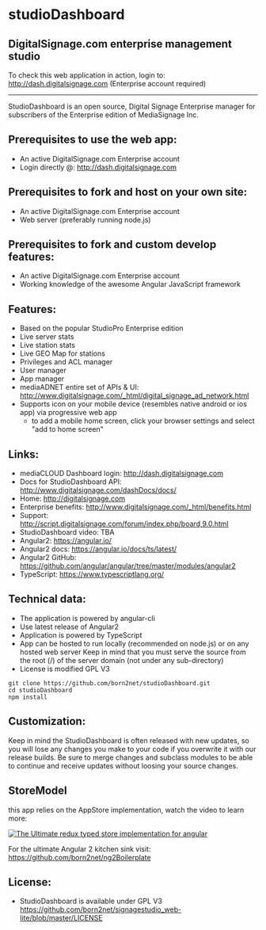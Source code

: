 studioDashboard
=====================

DigitalSignage.com enterprise management studio   
----------------

To check this web application in action, login to: http://dash.digitalsignage.com (Enterprise account required)

------------------------------------------------------------------------

StudioDashboard is an open source, Digital Signage Enterprise manager for subscribers of the Enterprise 
edition of MediaSignage Inc.

Prerequisites to use the web app:
-----------------
- An active DigitalSignage.com Enterprise account
- Login directly @: http://dash.digitalsignage.com

Prerequisites to fork and host on your own site:
-----------------
- An active DigitalSignage.com Enterprise account
- Web server (preferably running node.js)

Prerequisites to fork and custom develop features:
-----------------
- An active DigitalSignage.com Enterprise account
- Working knowledge of the awesome Angular JavaScript framework

                                
Features:
----------
 - Based on the popular StudioPro Enterprise edition
 - Live server stats
 - Live station stats 
 - Live GEO Map for stations
 - Privileges and ACL manager
 - User manager
 - App manager
 - mediaADNET entire set of APIs & UI: http://www.digitalsignage.com/_html/digital_signage_ad_network.html
 - Supports icon on your mobile device (resembles native android or ios app) via progressive web app
    - to add a mobile home screen, click your browser settings and select "add to home screen"

Links:
------------------------------------------------------------------------
- mediaCLOUD Dashboard login: http://dash.digitalsignage.com
- Docs for StudioDashboard API: http://www.digitalsignage.com/dashDocs/docs/
- Home: http://digitalsignage.com
- Enterprise benefits: http://www.digitalsignage.com/_html/benefits.html
- Support: http://script.digitalsignage.com/forum/index.php/board,9.0.html
- StudioDashboard video: TBA
- Angular2: https://angular.io/
- Angular2 docs: https://angular.io/docs/ts/latest/
- Angular2 GitHub: https://github.com/angular/angular/tree/master/modules/angular2
- TypeScript: https://www.typescriptlang.org/


Technical data:
------------------------------------------------------------------------
- The application is powered by angular-cli 
- Use latest release of Angular2
- Application is powered by TypeScript
- App can be hosted to run locally (recommended on node.js) or on any hosted web server
   Keep in mind that you must serve the source from the root (/) of the server domain (not under any sub-directory)
- License is modified GPL V3

 
```
git clone https://github.com/born2net/studioDashboard.git
cd studioDashboard
npm install 
```


Customization:
------------------------------------------------------------------------
Keep in mind the StudioDashboard is often released with new updates, so you will lose any changes you make to your code if you overwrite it with our release builds.
Be sure to merge changes and subclass modules to be able to continue and receive updates without loosing your source changes.

StoreModel
------------------------------------------------------------------------

this app relies on the AppStore implementation, watch the video to learn more:

[![The Ultimate redux typed store implementation for angular](http://img.youtube.com/vi/bEkPEnudm7s/0.jpg)](https://www.youtube.com/watch?v=bEkPEnudm7s&feature=youtu.be "The Ultimate redux typed store implementation for angular")

For the ultimate Angular 2 kitchen sink visit: 
https://github.com/born2net/ng2Boilerplate


License:
------------------------------------------------------------------------
- StudioDashboard is available under GPL V3 https://github.com/born2net/signagestudio_web-lite/blob/master/LICENSE

